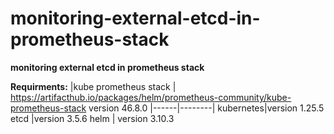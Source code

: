 # monitoring-external-etcd-in-prometheus-stack
**monitoring external etcd in prometheus stack**

**Requirments:**
|kube prometheus stack | https://artifacthub.io/packages/helm/prometheus-community/kube-prometheus-stack version 46.8.0
|------|--------|
kubernetes|version 1.25.5
etcd |version 3.5.6
helm | version 3.10.3





